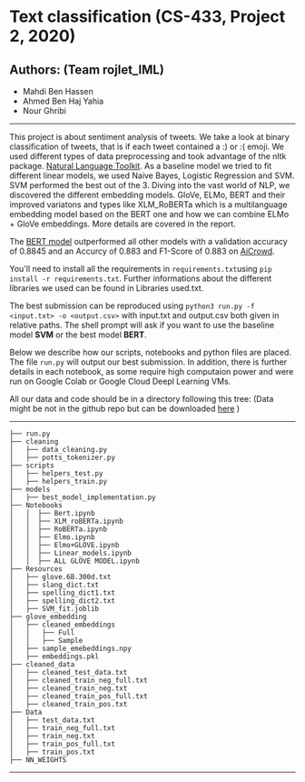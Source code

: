 # Text classification (CS-433, Project 2, 2020)

## Authors: (Team rojlet_lML)

- Mahdi Ben Hassen
- Ahmed Ben Haj Yahia
- Nour Ghribi 

---

This project is about sentiment analysis of tweets. We take a look at binary classification of tweets, that is if each tweet contained a :) or :( emoji.
We used different types of data preprocessing and took advantage of the nltk package. [Natural Language Toolkit](https://www.nltk.org/).
As a baseline model we tried to fit different linear models, we used Naive Bayes, Logistic Regression and SVM. SVM performed the best out of the 3.
Diving into the vast world of NLP, we discovered the different embedding models. GloVe, ELMo, BERT and their improved variatons and types like XLM_RoBERTa which is a multilanguage embedding model based on the BERT one and how we can combine ELMo + GloVe embeddings. More details are covered in the report.

The [BERT model](Notebooks/Bert.ipynb) outperformed all other models with a validation accuracy of 0.8845 and an Accurcy of 0.883 and F1-Score of 0.883 on [AiCrowd](https://www.aicrowd.com/challenges/epfl-ml-text-classification/submissions/109997).

You'll need to install all the requirements in `requirements.txt`using `pip install -r requirements.txt`. Further informations about the different libraries we used can be found in Libraries used.txt.

The best submission can be reproduced using `python3 run.py -f <input.txt> -o <output.csv>` with input.txt and output.csv both given in relative paths. The shell prompt will ask if you want to use the baseline model **SVM** or the best model **BERT**. 

Below we describe how our scripts, notebooks and python files are placed. The file `run.py` will output our best submission.
In addition, there is further details in each notebook, as some require high computaion power and were run on Google Colab or Google Cloud Deepl Learning VMs.


All our data and code should be in a directory following this tree: (Data might be not in the github repo but can be downloaded [here](https://go.epfl.ch/rojlet_lML_data)  )


---------
    ├── run.py
    ├── cleaning
    │   ├── data_cleaning.py
    │   ├── potts_tokenizer.py
    ├── scripts
    │   ├── helpers_test.py
    │   ├── helpers_train.py
    ├── models
    │   ├── best_model_implementation.py
    ├── Notebooks
    │   │  ├── Bert.ipynb
    │   │  ├── XLM_roBERTa.ipynb
    │   │  ├── RoBERTa.ipynb
    │   │  ├── Elmo.ipynb
    │   │  ├── Elmo+GLOVE.ipynb
    │   │  ├── Linear_models.ipynb
    │   │  ├── ALL GLOVE MODEL.ipynb
    ├── Resources
    │   ├── glove.6B.300d.txt
    │   ├── slang_dict.txt
    │   ├── spelling_dict1.txt
    │   ├── spelling_dict2.txt
    │   ├── SVM_fit.joblib
    ├── glove_embedding
    │   ├── cleaned_embeddings
    │   │   ├── Full 
    │   │   ├── Sample 
    │   ├── sample_emebeddings.npy
    │   ├── embeddings.pkl
    ├── cleaned_data
    │   ├── cleaned_test_data.txt
    │   ├── cleaned_train_neg_full.txt
    │   ├── cleaned_train_neg.txt
    │   ├── cleaned_train_pos_full.txt
    │   ├── cleaned_train_pos.txt
    ├── Data
    │   ├── test_data.txt
    │   ├── train_neg_full.txt
    │   ├── train_neg.txt
    │   ├── train_pos_full.txt
    │   ├── train_pos.txt
    ├── NN_WEIGHTS
    

---------
